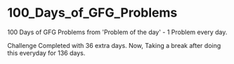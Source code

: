 # 100_Days_of_GFG_Problems
100 Days of GFG Problems from 'Problem of the day' - 1 Problem every day.

Challenge Completed with 36 extra days.
Now, Taking a break after doing this everyday for 136 days.
